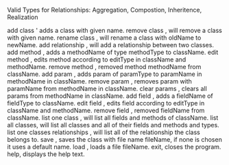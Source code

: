 Valid Types for Relationships: Aggregation, Compostion, Inheritence, Realization

add class <name> ' adds a class with given name.
remove class <name>, will remove a class with given name.
rename class <oldName> <newName>, will rename a class with oldName to newName.
add relationship <fromClass> <toClass>, will add a relationship between two classes.
add method <className> <methodName> <methodType>, adds a methodName of type methodType to className.
edit method <className> <methodName> <editType>, edits method according to editType in className and methodName.
remove method <className> <methodName>, removed method methodName from className.
add param <className> <methodName> <paramName> <paramType>, adds param of paramType to paramName in methodName in className.
remove param <className> <methodName> <paramName>, removes param with paramName from methodName in className.
clear params <className> <methodName>, clears all params from methodName in className.
add field <className> <fieldName> <fieldType>, adds a fieldName of fieldType to className.
edit field <className> <fieldName> <editType>, edits field according to editType in className and methodName.
remove field <className> <fieldName>, removed fieldName from className.
list one class <className>, will list all fields and methods of className.
list all classes, will list all classes and all of their fields and methods and types.
list one classes relationships <className>, will list all of the relationship the class belongs to.
save <fileName>, saves the class with file name fileName, if none is chosen it uses a default name.
load <fileName>, loads a file fileName.
exit, closes the program.
help, displays the help text.